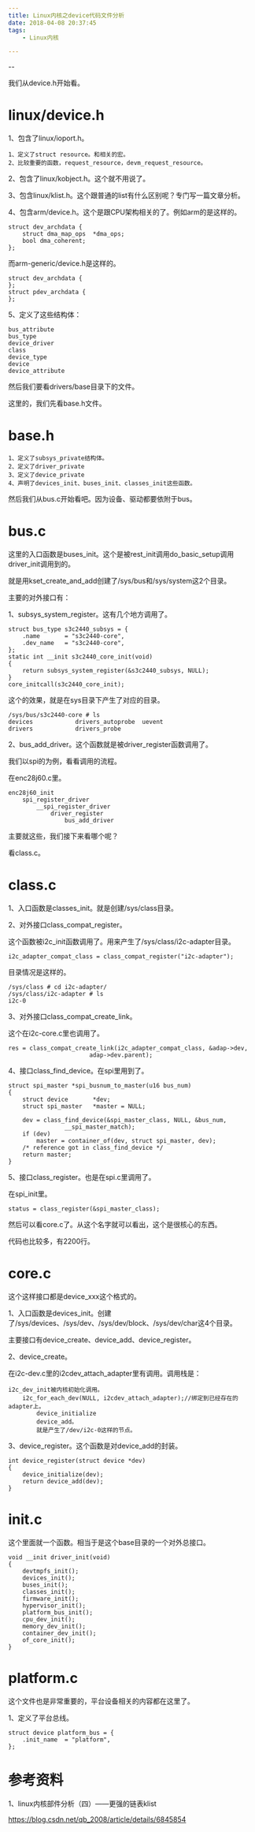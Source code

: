 ```yaml
---
title: Linux内核之device代码文件分析
date: 2018-04-08 20:37:45
tags:
	- Linux内核

---
```


--

我们从device.h开始看。

# linux/device.h

1、包含了linux/ioport.h。

```
1、定义了struct resource。和相关的宏。
2、比较重要的函数，request_resource，devm_request_resource。
```

2、包含了linux/kobject.h。这个就不用说了。

3、包含linux/klist.h。这个跟普通的list有什么区别呢？专门写一篇文章分析。

4、包含arm/device.h。这个是跟CPU架构相关的了。例如arm的是这样的。

```
struct dev_archdata {
	struct dma_map_ops	*dma_ops;
	bool dma_coherent;
};
```

而arm-generic/device.h是这样的。

```
struct dev_archdata {
};
struct pdev_archdata {
};
```

5、定义了这些结构体：

```
bus_attribute
bus_type
device_driver
class
device_type
device
device_attribute
```



然后我们要看drivers/base目录下的文件。

这里的，我们先看base.h文件。

# base.h

```
1、定义了subsys_private结构体。
2、定义了driver_private
3、定义了device_private
4、声明了devices_init、buses_init、classes_init这些函数。
```

然后我们从bus.c开始看吧。因为设备、驱动都要依附于bus。

# bus.c

这里的入口函数是buses_init。这个是被rest_init调用do_basic_setup调用driver_init调用到的。

就是用kset_create_and_add创建了/sys/bus和/sys/system这2个目录。

主要的对外接口有：

1、subsys_system_register。这有几个地方调用了。

```
struct bus_type s3c2440_subsys = {
	.name		= "s3c2440-core",
	.dev_name	= "s3c2440-core",
};
static int __init s3c2440_core_init(void)
{
	return subsys_system_register(&s3c2440_subsys, NULL);
}
core_initcall(s3c2440_core_init);
```

这个的效果，就是在sys目录下产生了对应的目录。

```
/sys/bus/s3c2440-core # ls
devices            drivers_autoprobe  uevent
drivers            drivers_probe
```

2、bus_add_driver。这个函数就是被driver_register函数调用了。

我们以spi的为例，看看调用的流程。

在enc28j60.c里。

```
enc28j60_init
	spi_register_driver
		__spi_register_driver
			driver_register
				bus_add_driver
```

主要就这些，我们接下来看哪个呢？

看class.c。

# class.c

1、入口函数是classes_init。就是创建/sys/class目录。

2、对外接口class_compat_register。

这个函数被i2c_init函数调用了。用来产生了/sys/class/i2c-adapter目录。

```
i2c_adapter_compat_class = class_compat_register("i2c-adapter");
```

目录情况是这样的。

```
/sys/class # cd i2c-adapter/
/sys/class/i2c-adapter # ls
i2c-0
```

3、对外接口class_compat_create_link。

这个在i2c-core.c里也调用了。

```
res = class_compat_create_link(i2c_adapter_compat_class, &adap->dev,
				       adap->dev.parent);
```

4、接口class_find_device。在spi里用到了。

```
struct spi_master *spi_busnum_to_master(u16 bus_num)
{
	struct device		*dev;
	struct spi_master	*master = NULL;

	dev = class_find_device(&spi_master_class, NULL, &bus_num,
				__spi_master_match);
	if (dev)
		master = container_of(dev, struct spi_master, dev);
	/* reference got in class_find_device */
	return master;
}
```

5、接口class_register。也是在spi.c里调用了。

在spi_init里。

```
status = class_register(&spi_master_class);
```

然后可以看core.c了。从这个名字就可以看出，这个是很核心的东西。

代码也比较多，有2200行。

# core.c

这个这样接口都是device_xxx这个格式的。

1、入口函数是devices_init。创建了/sys/devices、/sys/dev、/sys/dev/block、/sys/dev/char这4个目录。

主要接口有device_create、device_add、device_register。

2、device_create。

在i2c-dev.c里的i2cdev_attach_adapter里有调用。调用栈是：

```
i2c_dev_init被内核初始化调用。
	i2c_for_each_dev(NULL, i2cdev_attach_adapter);//绑定到已经存在的adapter上。
		device_initialize
		device_add。
		就是产生了/dev/i2c-0这样的节点。
```

3、device_register。这个函数是对device_add的封装。

```
int device_register(struct device *dev)
{
	device_initialize(dev);
	return device_add(dev);
}
```

# init.c

这个里面就一个函数。相当于是这个base目录的一个对外总接口。

```
void __init driver_init(void)
{
	devtmpfs_init();
	devices_init();
	buses_init();
	classes_init();
	firmware_init();
	hypervisor_init();
	platform_bus_init();
	cpu_dev_init();
	memory_dev_init();
	container_dev_init();
	of_core_init();
}
```

# platform.c

这个文件也是非常重要的，平台设备相关的内容都在这里了。

1、定义了平台总线。

```
struct device platform_bus = {
	.init_name	= "platform",
};
```



# 参考资料

1、linux内核部件分析（四）——更强的链表klist

https://blog.csdn.net/qb_2008/article/details/6845854